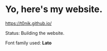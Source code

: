 # Yo, here's my website.
https://t0nik.github.io/

Status: Building the website.

Font family used: **Lato**
